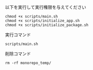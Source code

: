 以下を実行して実行権限を与えてください

```
chmod +x scripts/main.sh 
chmod +x scripts/initialize_app.sh 
chmod +x scripts/initialize_package.sh 
```

実行コマンド
```
scripts/main.sh    
```


削除コマンド
```
rm -rf monorepo_temp/
```
